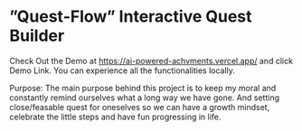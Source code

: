 # ”Quest-Flow” Interactive Quest Builder
Check Out the Demo at https://ai-powered-achvments.vercel.app/ and click Demo Link. You can experience all the functionalities locally.

Purpose:  The main purpose behind this project is to keep my moral and constantly remind ourselves what a long way we have gone. And setting close/feasable quest for oneselves so we can have a growth mindset, celebrate the little steps and have fun progressing in life.
